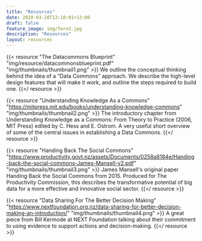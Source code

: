 ```yaml
---
title: "Resources"
date: 2020-03-28T13:18:01+13:00
draft: false
feature_image: img/fern2.jpg
description: "Resources"
layout: resources
---
```


{{< resource "The Datacommons Blueprint" "img/resource/datacommonsblueprint.pdf" "img/thumbnails/thumbnail1.png" >}}
We outline the conceptual thinking behind the idea of a “Data Commons” approach.
We describe the high-level design features that will make it work, and outline the steps required to build one.
{{</ resource >}}

{{< resource "Understanding Knowledge As a Commons" "https://mitpress.mit.edu/books/understanding-knowledge-commons" "img/thumbnails/thumbnail2.png" >}}
The introductory chapter from Understanding Knowledge as a Commons: From Theory
to Practice (2006, MIT Press) edited by C. Hess and E. Ostrom. A very useful short overview of
some of the central issues in establishing a Data Commons.
{{</ resource >}}

{{< resource "Handing Back The Social Commons" "https://www.productivity.govt.nz/assets/Documents/0258a8184e/Handing-back-the-social-commons-James-Mansell-v2.pdf" "img/thumbnails/thumbnail3.png" >}}
James Mansell's original paper Handing Back the Social Commons from 2015.
Produced for The Productivity Commission, this describes the transformative potential of big
data for a more effective and innovative social sector.
{{</ resource >}}

{{< resource "Data Sharing For The Better Decision Making" "https://www.nextfoundation.org.nz/data-sharing-for-better-decision-making-an-introduction/" "img/thumbnails/thumbnail4.png" >}}
A great piece from Bill Kermode at NEXT Foundation talking about their
commitment to using evidence to support actions and decision-making.
{{</ resource >}}